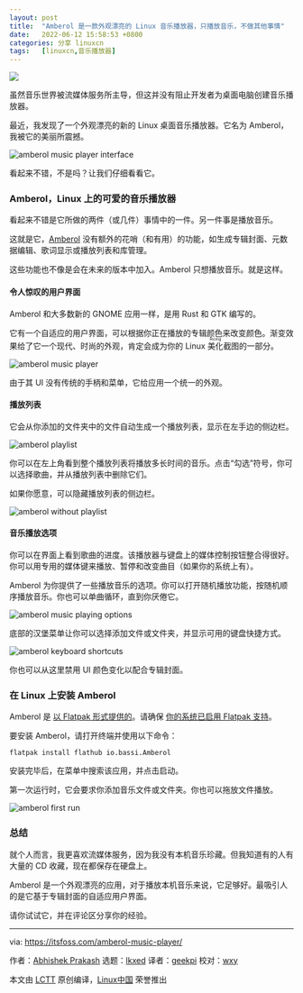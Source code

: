 ```yaml
---
layout: post
title:	"Amberol 是一款外观漂亮的 Linux 音乐播放器，只播放音乐，不做其他事情"
date:	2022-06-12 15:58:53 +0800 
categories:	分享 linuxcn 
tags:	[linuxcn,音乐播放器]
---
```



![](/Asserts/Images/album/202206/12/155846b0sbsvtt1et70ttf.jpg)


虽然音乐世界被流媒体服务所主导，但这并没有阻止开发者为桌面电脑创建音乐播放器。


最近，我发现了一个外观漂亮的新的 Linux 桌面音乐播放器。它名为 Amberol，我被它的美丽所震撼。


![amberol music player interface](/Asserts/Images/album/202206/12/155854d7jtu047itxpup7m.png)


看起来不错，不是吗？让我们仔细看看它。


### Amberol，Linux 上的可爱的音乐播放器


看起来不错是它所做的两件（或几件）事情中的一件。另一件事是播放音乐。


这就是它，[Amberol](https://apps.gnome.org/app/io.bassi.Amberol/) 没有额外的花哨（和有用）的功能，如生成专辑封面、元数据编辑、歌词显示或播放列表和库管理。


这些功能也不像是会在未来的版本中加入。Amberol 只想播放音乐。就是这样。


#### 令人惊叹的用户界面


Amberol 和大多数新的 GNOME 应用一样，是用 Rust 和 GTK 编写的。


它有一个自适应的用户界面，可以根据你正在播放的专辑颜色来改变颜色。渐变效果给了它一个现代、时尚的外观，肯定会成为你的 Linux <ruby> 美化 <rt>  Ricing </rt></ruby>截图的一部分。


![amberol music player](/Asserts/Images/album/202206/12/155854jdu7d1nha171n01l.png)


由于其 UI 没有传统的手柄和菜单，它给应用一个统一的外观。


#### 播放列表


它会从你添加的文件夹中的文件自动生成一个播放列表，显示在左手边的侧边栏。


![amberol playlist](/Asserts/Images/album/202206/12/155854vsvfo3s2cidousw9.png)


你可以在左上角看到整个播放列表将播放多长时间的音乐。点击“勾选”符号，你可以选择歌曲，并从播放列表中删除它们。


如果你愿意，可以隐藏播放列表的侧边栏。


![amberol without playlist](/Asserts/Images/album/202206/12/155855zpd2pm7aayo4dpy7.png)


#### 音乐播放选项


你可以在界面上看到歌曲的进度。该播放器与键盘上的媒体控制按钮整合得很好。你可以用专用的媒体键来播放、暂停和改变曲目（如果你的系统上有）。


Amberol 为你提供了一些播放音乐的选项。你可以打开随机播放功能，按随机顺序播放音乐。你也可以单曲循环，直到你厌倦它。


![amberol music playing options](/Asserts/Images/album/202206/12/155855cuu6xfuj5njax5u6.png)


底部的汉堡菜单让你可以选择添加文件或文件夹，并显示可用的键盘快捷方式。


![amberol keyboard shortcuts](/Asserts/Images/album/202206/12/155856vdfxvbrm9pppqvmx.png)


你也可以从这里禁用 UI 颜色变化以配合专辑封面。


### 在 Linux 上安装 Amberol


Amberol 是 [以 Flatpak 形式提供的](https://flathub.org/apps/details/io.bassi.Amberol)。请确保 [你的系统已启用 Flatpak 支持](https://itsfoss.com/flatpak-guide/)。


要安装 Amberol，请打开终端并使用以下命令：



```
flatpak install flathub io.bassi.Amberol

```

安装完毕后，在菜单中搜索该应用，并点击启动。


第一次运行时，它会要求你添加音乐文件或文件夹。你也可以拖放文件播放。


![amberol first run](/Asserts/Images/album/202206/12/155856wtm8sf69y8wm81jy.png)


### 总结


就个人而言，我更喜欢流媒体服务，因为我没有本机音乐珍藏。但我知道有的人有大量的 CD 收藏，现在都保存在硬盘上。


Amberol 是一个外观漂亮的应用，对于播放本机音乐来说，它足够好。最吸引人的是它基于专辑封面的自适应用户界面。


请你试试它，并在评论区分享你的经验。




---


via: <https://itsfoss.com/amberol-music-player/>


作者：[Abhishek Prakash](https://itsfoss.com/author/abhishek/) 选题：[lkxed](https://github.com/lkxed) 译者：[geekpi](https://github.com/geekpi) 校对：[wxy](https://github.com/wxy)


本文由 [LCTT](https://github.com/LCTT/TranslateProject) 原创编译，[Linux中国](https://linux.cn/) 荣誉推出

